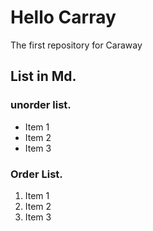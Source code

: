 # Hello Carray
The first repository for Caraway

## List in Md.

### unorder list.

- Item 1
- Item 2
- Item 3
  
### Order List.
1. Item 1
2. Item 2
3. Item 3
